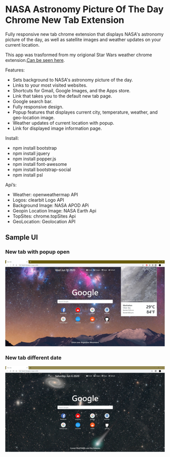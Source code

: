 # NASA Astronomy Picture Of The Day Chrome New Tab Extension
 Fully responsive new tab chrome extension that displays NASA's astronomy picture of the day, as well as satellite images and weather updates on your current location.

This app was trasformed from my origional Star Wars weather chrome extension.[Can be seen here](https://github.com/PhilipPhil/Star-Wars-Weather-Chrome-Extension).

Features:
- Sets background to NASA's astronomy picture of the day.
- Links to your most visited websites.
- Shortcuts for Gmail, Google Images, and the Apps store.
- Link that takes you to the default new tab page.
- Google search bar.
- Fully responsive design. 
- Popup features that displayes current city, temperature, weather, and geo-location image.
- Weather updates of current location with popup.
- Link for displayed image information page.

Install:
- npm install bootstrap
- npm install jquery
- npm install popper.js
- npm install font-awesome
- npm install bootstrap-social
- npm install psl

Api’s:
- Weather: openweathermap API
- Logos: clearbit Logo API
- Background Image: NASA APOD APi
- Geopin Location Image: NASA Earth Api
- TopSites: chrome.topSites Api
- GeoLocation: Geolocation API

## Sample UI

### New tab with popup open
![Image1](img/uisample/sample1.JPG)

### New tab different date
![Image2](img/uisample/sample2.JPG)